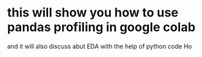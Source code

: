 # this will show you how to use pandas profiling in google colab
and it will also discuss abut EDA with the help of python code
Ho
